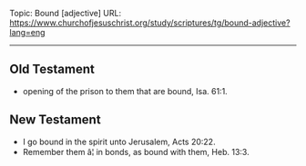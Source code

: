 Topic: Bound [adjective]
URL: https://www.churchofjesuschrist.org/study/scriptures/tg/bound-adjective?lang=eng

---

## Old Testament

- opening of the prison to them that are bound, Isa. 61:1.

## New Testament

- I go bound in the spirit unto Jerusalem, Acts 20:22.
- Remember them â¦ in bonds, as bound with them, Heb. 13:3.

